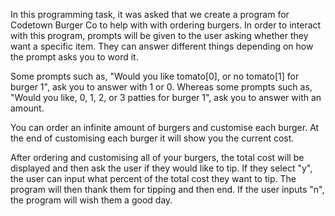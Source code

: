 In this programming task, it was asked that we create a program for Codetown Burger Co to help with with ordering burgers. In order to interact with this program, prompts will be given to the user asking whether they want a specific item. They can answer different things depending on how the prompt asks you to word it. 

Some prompts such as, "Would you like tomato[0], or no tomato[1] for burger 1", ask you to answer with 1 or 0. Whereas some prompts such as, "Would you like, 0, 1, 2, or 3 patties for burger 1", ask you to answer with an amount. 

You can order an infinite amount of burgers and customise each burger. At the end of customising each burger it will show you the current cost.

After ordering and customising all of your burgers, the total cost will be displayed and then ask the user if they would like to tip. If they select "y", the user can input what percent of the total cost they want to tip. The program will then thank them for tipping and then end. If the user inputs "n", the program will wish them a good day. 



